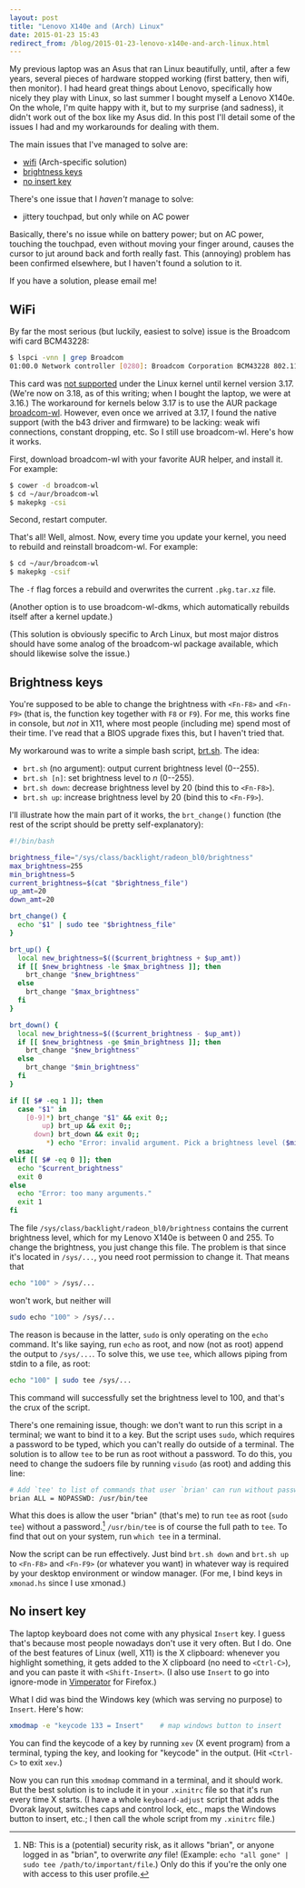 ```yaml
---
layout: post
title: "Lenovo X140e and (Arch) Linux"
date: 2015-01-23 15:43
redirect_from: /blog/2015-01-23-lenovo-x140e-and-arch-linux.html
---
```


My previous laptop was an Asus that ran Linux beautifully, until, after a few
years, several pieces of hardware stopped working (first battery, then wifi,
then monitor). I had heard great things about Lenovo, specifically how nicely
they play with Linux, so last summer I bought myself a Lenovo X140e. On the
whole, I'm quite happy with it, but to my surprise (and sadness), it didn't
work out of the box like my Asus did. In this post I'll detail some of the
issues I had and my workarounds for dealing with them.

The main issues that I've managed to solve are:

- [wifi](#wifi) (Arch-specific solution)
- [brightness keys](#brightness-keys)
- [no insert key](#no-insert-key)

There's one issue that I *haven't* manage to solve:

- jittery touchpad, but only while on AC power

Basically, there's no issue while on battery power; but on AC power, touching
the touchpad, even without moving your finger around, causes the cursor to jut
around back and forth really fast. This (annoying) problem has been confirmed
elsewhere, but I haven't found a solution to it.

If you have a solution, please email me!

## WiFi

By far the most serious (but luckily, easiest to solve) issue is the Broadcom
wifi card BCM43228:

```bash
$ lspci -vnn | grep Broadcom
01:00.0 Network controller [0280]: Broadcom Corporation BCM43228 802.11a/b/g/n [14e4:4359]
```

This card was [not supported][b43] under the Linux kernel until kernel version
3.17. (We're now on 3.18, as of this writing; when I bought the laptop, we were
at 3.16.) The workaround for kernels below 3.17 is to use the AUR package
[broadcom-wl][bc]. However, even once we arrived at 3.17, I found the native
support (with the b43 driver and firmware) to be lacking: weak wifi connections,
constant dropping, etc. So I still use broadcom-wl. Here's how it works.

First, download broadcom-wl with your favorite AUR helper, and install it. For
example:

```bash
$ cower -d broadcom-wl
$ cd ~/aur/broadcom-wl
$ makepkg -csi
```

Second, restart computer.

That's all! Well, almost. Now, every time you update your kernel, you need to
rebuild and reinstall broadcom-wl. For example:

```bash
$ cd ~/aur/broadcom-wl
$ makepkg -csif
```

The `-f` flag forces a rebuild and overwrites the current `.pkg.tar.xz` file.

(Another option is to use broadcom-wl-dkms, which automatically rebuilds itself
after a kernel update.)

(This solution is obviously specific to Arch Linux, but most major distros
should have some analog of the broadcom-wl package available, which should
likewise solve the issue.)

## Brightness keys

You're supposed to be able to change the brightness with `<Fn-F8>` and
`<Fn-F9>` (that is, the function key together with `F8` or `F9`). For me, this
works fine in console, but *not* in X11, where most people (including me) spend
most of their time. I've read that a BIOS upgrade fixes this, but I haven't
tried that.

My workaround was to write a simple bash script, [brt.sh][brt]. The idea:

- `brt.sh` (no argument): output current brightness level (0--255).
- `brt.sh [n]`: set brightness level to *n* (0--255).
- `brt.sh down`: decrease brightness level by 20 (bind this to `<Fn-F8>`).
- `brt.sh up`: increase brightness level by 20 (bind this to `<Fn-F9>`).

I'll illustrate how the main part of it works, the `brt_change()` function (the
rest of the script should be pretty self-explanatory):

```bash
#!/bin/bash

brightness_file="/sys/class/backlight/radeon_bl0/brightness"
max_brightness=255
min_brightness=5
current_brightness=$(cat "$brightness_file")
up_amt=20
down_amt=20

brt_change() {
  echo "$1" | sudo tee "$brightness_file"
}

brt_up() {
  local new_brightness=$(($current_brightness + $up_amt))
  if [[ $new_brightness -le $max_brightness ]]; then
    brt_change "$new_brightness"
  else
    brt_change "$max_brightness"
  fi
}

brt_down() {
  local new_brightness=$(($current_brightness - $up_amt))
  if [[ $new_brightness -ge $min_brightness ]]; then
    brt_change "$new_brightness"
  else
    brt_change "$min_brightness"
  fi
}

if [[ $# -eq 1 ]]; then
  case "$1" in
    [0-9]*) brt_change "$1" && exit 0;;
        up) brt_up && exit 0;;
      down) brt_down && exit 0;;
         *) echo "Error: invalid argument. Pick a brightness level ($min_brightness-$max_brightness), or say 'up' or 'down'." && exit 1;;
  esac
elif [[ $# -eq 0 ]]; then
  echo "$current_brightness"
  exit 0
else
  echo "Error: too many arguments."
  exit 1
fi
```

The file `/sys/class/backlight/radeon_bl0/brightness` contains the current
brightness level, which for my Lenovo X140e is between 0 and 255. To change the
brightness, you just change this file. The problem is that since it's located in
`/sys/...`, you need root permission to change it. That means that

```bash
echo "100" > /sys/...
```

won't work, but neither will

```bash
sudo echo "100" > /sys/...
```

The reason is because in the latter, `sudo` is only operating on the `echo`
command. It's like saying, run `echo` as root, and now (not as root) append the
output to `/sys/...`. To solve this, we use `tee`, which allows piping from
stdin to a file, as root:

```bash
echo "100" | sudo tee /sys/...
```

This command will successfully set the brightness level to 100, and that's the
crux of the script.

There's one remaining issue, though: we don't want to run this script in a
terminal; we want to bind it to a key. But the script uses `sudo`, which
requires a password to be typed, which you can't really do outside of a
terminal. The solution is to allow `tee` to be run as root without a password.
To do this, you need to change the sudoers file by running `visudo` (as root)
and adding this line:

```bash
# Add `tee' to list of commands that user `brian' can run without password
brian ALL = NOPASSWD: /usr/bin/tee
```

What this does is allow the user "brian" (that's me) to run `tee` as root (`sudo
tee`) without a password.[^sudo-tee] `/usr/bin/tee` is of course the full path
to `tee`. To find that out on your system, run `which tee` in a terminal.

[^sudo-tee]: NB: This is a (potential) security risk, as it allows "brian", or
    anyone logged in as "brian", to overwrite *any* file! (Example: `echo "all
    gone" | sudo tee /path/to/important/file`.) Only do this if you're the only
    one with access to this user profile.

Now the script can be run effectively. Just bind `brt.sh down` and `brt.sh up`
to `<Fn-F8>` and `<Fn-F9>` (or whatever you want) in whatever way is required by
your desktop environment or window manager. (For me, I bind keys in `xmonad.hs`
since I use xmonad.)

## No insert key

The laptop keyboard does not come with any physical `Insert` key. I guess
that's because most people nowadays don't use it very often. But I do. One of
the best features of Linux (well, X11) is the X clipboard: whenever you
highlight something, it gets added to the X clipboard (no need to `<Ctrl-C>`),
and you can paste it with `<Shift-Insert>`. (I also use `Insert` to go into
ignore-mode in [Vimperator][vp] for Firefox.)

What I did was bind the Windows key (which was serving no purpose) to `Insert`.
Here's how:

```bash
xmodmap -e "keycode 133 = Insert"    # map windows button to insert
```

You can find the keycode of a key by running `xev` (X event program) from a
terminal, typing the key, and looking for "keycode" in the output. (Hit
`<Ctrl-C>` to exit `xev`.)

Now you can run this `xmodmap` command in a terminal, and it should work. But
the best solution is to include it in your `.xinitrc` file so that it's run
every time X starts. (I have a whole `keyboard-adjust` script that adds the
Dvorak layout, switches caps and control lock, etc., maps the Windows button to
insert, etc.; I then call the whole script from my `.xinitrc` file.)

[b43]:     http://wireless.kernel.org/en/users/Drivers/b43
[bc]:      https://aur.archlinux.org/packages/broadcom-wl/
[brt]:     https://github.com/brianbuccola/scripts/blob/master/brt.sh
[vp]:      http://www.vimperator.org/vimperator/
